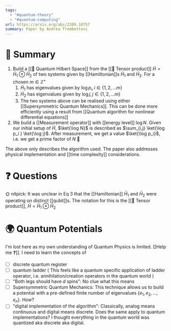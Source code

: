 ```yaml
---
tags:
  - "#quantum-theory"
  - "#quantum-computing"
url: https://arxiv.org/abs/2309.10757
summary: Paper by Andrea Trombettoni
---
```

# 🧮 Summary

1. Build a [[📘 Quantum Hilbert Space]] from the [[📘 Tensor product]] $\tilde H = \tilde H_1 \otimes \tilde H_2$ of two systems given by [[Hamiltonian]]s $\tilde H_1$ and $\tilde H_2$. For a chosen $m \in \mathbb{Z}^+$ 
	1. $\tilde H_1$ has eigenvalues given by $\log p_i, i \in \{1, 2 ,... m \}$
	2. $\tilde H_2$ has eigenvalues given by $\log j, j \in \{1, 2 ,... m \}$
	3. The two systems above can be realised using either [[Supersymmetric Quantum Mechanics]]. This can be done more efficiently using a result from [[Quantum algorithm for nonlinear differential equations]]
2. We build a [[Measurement operator]] with [[energy level]] $\log N$. Given our initial setup of $\tilde H$, $\ket{\log N}$ is described as $\sum_{i,j} \ket{\log p_i } \ket{\log j}$. After measurement, we get a value $\ket{\log p_i}$, i.e. we get a prime factor of $N$ 🎉

The above only describes the algorithm used. The paper also addresses physical implementation and [[time complexity]] considerations.

# ❓ Questions

🌞 nitpick: It was unclear in Eq 3 that the [[Hamiltonian]] $\bar H_1$ and $\bar H_2$ were operating on distinct [[qubit]]s. The notation for this is the [[📘 Tensor product]], $\bar H = \bar H_1 \otimes \bar H_2$

# 🌍 Quantum Potentials

I'm lost here as my own understanding of Quantum Physics is limited. [[Help me ❓]]. I need to learn the concepts of
- [ ] discrete quantum register
- [ ] quantum ladder ( This feels like a quantum specific application of ladder operator, i.e. annihilation/creation operators in the quantum world )
- [ ] "Both legs should have $d$ spins": No clue what this means
- [ ] Supersymmetric Quantum Mechanics: This technique allows us to build a potential with a pre-defined finite number of eigenvalues $\{ e_1, e_2, \dots , e_n \}$. How?
- [ ] "digital implementation of the algorithm": Classically, analog means continuous and digital means discrete. Does the same apply to quantum implementations? I thought everything in the quantum world was quantized aka discrete aka digital.